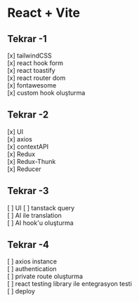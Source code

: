 # React + Vite

## Tekrar -1

\[x\] tailwindCSS  
\[x\] react hook form  
\[x\] react toastify  
\[x\] react router dom  
\[x\] fontawesome  
\[x\] custom hook oluşturma

## Tekrar -2

\[x\] UI  
\[x\] axios  
\[x\] contextAPI  
\[x\] Redux  
\[x\] Redux-Thunk  
\[x\] Reducer

## Tekrar -3

\[ \] UI 
\[ \] tanstack query  
\[ \] AI ile translation  
\[ \] AI hook'u oluşturma

## Tekrar -4

\[ \] axios instance  
\[ \] authentication  
\[ \] private route oluşturma  
\[ \] react testing library ile entegrasyon testi  
\[ \] deploy